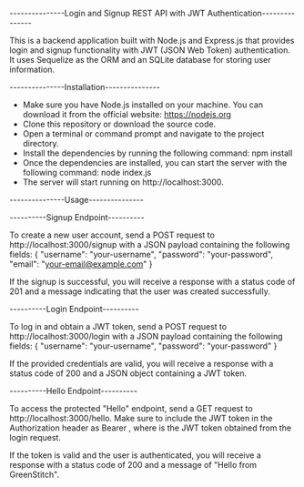 ---------------Login and Signup REST API with JWT Authentication---------------

This is a backend application built with Node.js and Express.js that provides login and signup functionality with JWT (JSON Web Token) authentication. It uses Sequelize as the ORM and an SQLite database for storing user information.

---------------Installation---------------

- Make sure you have Node.js installed on your machine. You can download it from the official website: https://nodejs.org
- Clone this repository or download the source code.
- Open a terminal or command prompt and navigate to the project directory.
- Install the dependencies by running the following command: npm install
- Once the dependencies are installed, you can start the server with the following command: node index.js
- The server will start running on http://localhost:3000.

---------------Usage---------------

----------Signup Endpoint----------

To create a new user account, send a POST request to http://localhost:3000/signup with a JSON payload containing the following fields:
{
  "username": "your-username",
  "password": "your-password",
  "email": "your-email@example.com"
}

If the signup is successful, you will receive a response with a status code of 201 and a message indicating that the user was created successfully.

----------Login Endpoint----------

To log in and obtain a JWT token, send a POST request to http://localhost:3000/login with a JSON payload containing the following fields:
{
  "username": "your-username",
  "password": "your-password"
}

If the provided credentials are valid, you will receive a response with a status code of 200 and a JSON object containing a JWT token.

----------Hello Endpoint----------

To access the protected "Hello" endpoint, send a GET request to http://localhost:3000/hello. Make sure to include the JWT token in the Authorization header as Bearer <token>, where <token> is the JWT token obtained from the login request.

If the token is valid and the user is authenticated, you will receive a response with a status code of 200 and a message of "Hello from GreenStitch".


